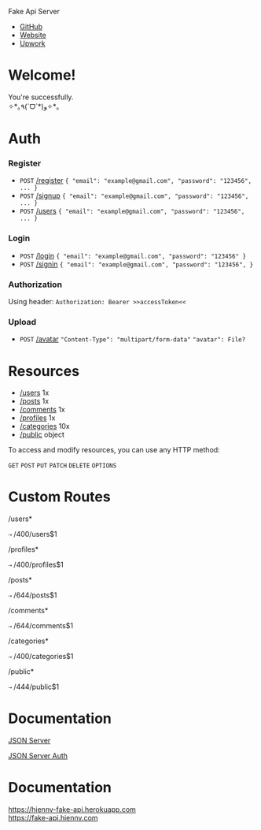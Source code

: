 Fake Api Server

*   [GitHub](https://github.com/hiennguyen92)
*   [Website](https://hiennv.com)
*   [Upwork](https://www.upwork.com/freelancers/~01e8865aa693b1478a)

Welcome!
========

You're successfully.  
✧\*｡٩(ˊᗜˋ\*)و✧\*｡

Auth
====

### Register

*   `POST` [/register](register) `{ "email": "example@gmail.com", "password": "123456", ... }`
*   `POST` [/signup](signup) `{ "email": "example@gmail.com", "password": "123456", ... }`
*   `POST` [/users](users) `{ "email": "example@gmail.com", "password": "123456", ... }`

### Login

*   `POST` [/login](login) `{ "email": "example@gmail.com", "password": "123456" }`
*   `POST` [/signin](signin) `{ "email": "example@gmail.com", "password": "123456", }`

### Authorization

Using header: `Authorization: Bearer >>accessToken<<`

### Upload

*   `POST` [/avatar](avatar) `"Content-Type": "multipart/form-data"` `"avatar": File?`

Resources
=========

*   [/users](users) 1x
*   [/posts](posts) 1x
*   [/comments](comments) 1x
*   [/profiles](profiles) 1x
*   [/categories](categories) 10x
*   [/public](public) object

To access and modify resources, you can use any HTTP method:

`GET` `POST` `PUT` `PATCH` `DELETE` `OPTIONS`

Custom Routes
=============

/users\*

`⇢` /400/users$1

/profiles\*

`⇢` /400/profiles$1

/posts\*

`⇢` /644/posts$1

/comments\*

`⇢` /644/comments$1

/categories\*

`⇢` /400/categories$1

/public\*

`⇢` /444/public$1

Documentation
=============

[JSON Server](https://github.com/typicode/json-server)  
  
[JSON Server Auth](https://github.com/jeremyben/json-server-auth)

Documentation
=============
<a href="https://hiennv-fake-api.herokuapp.com">https://hiennv-fake-api.herokuapp.com</a>
</br>
<a href="https://fake-api.hiennv.com">https://fake-api.hiennv.com</a>

